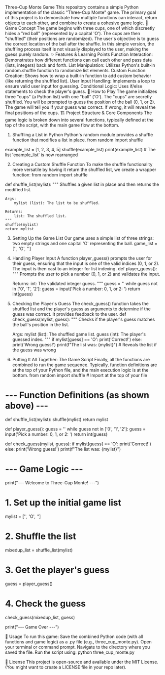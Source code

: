 Three-Cup Monte Game
This repository contains a simple Python implementation of the classic "Three-Cup Monte" game. The primary goal of this project is to demonstrate how multiple functions can interact, return objects to each other, and combine to create a cohesive game logic.
🎯 Game Concept
The game begins with three cups, one of which discreetly hides a "red ball" (represented by a capital 'O'). The cups are then "shuffled" (their positions are randomized). The user's objective is to guess the correct location of the ball after the shuffle.
In this simple version, the shuffling process itself is not visually displayed to the user, making the guess purely random.
✨ Features & Learning Points
Function Interaction: Demonstrates how different functions can call each other and pass data (lists, integers) back and forth.
List Manipulation: Utilizes Python's built-in random.shuffle function to randomize list elements.
Custom Function Creation: Shows how to wrap a built-in function to add custom behavior (like returning the shuffled list).
User Input Handling: Implements a loop to ensure valid user input for guessing.
Conditional Logic: Uses if/else statements to check the player's guess.
🎲 How to Play
The game initializes three "cups" (a Python list) with one "ball" ('O').
The "cups" are secretly shuffled.
You will be prompted to guess the position of the ball (0, 1, or 2).
The game will tell you if your guess was correct. If wrong, it will reveal the final positions of the cups.
🏗️ Project Structure & Core Components
The game logic is broken down into several functions, typically defined at the top of the script, with the main game flow at the bottom.
1. Shuffling a List in Python
Python's random module provides a shuffle function that modifies a list in place.
from random import shuffle

example_list = [1, 2, 3, 4, 5]
shuffle(example_list)
print(example_list) # The list 'example_list' is now rearranged


2. Creating a Custom Shuffle Function
To make the shuffle functionality more versatile by having it return the shuffled list, we create a wrapper function:
from random import shuffle

def shuffle_list(mylist):
    """
    Shuffles a given list in place and then returns the modified list.

    Args:
        mylist (list): The list to be shuffled.

    Returns:
        list: The shuffled list.
    """
    shuffle(mylist)
    return mylist


3. Setting Up the Game List
Our game uses a simple list of three strings: two empty strings and one capital 'O' representing the ball.
game_list = ['', 'O', '']


4. Handling Player Input
A function player_guess() prompts the user for their guess, ensuring that the input is one of the valid indices (0, 1, or 2). The input is then cast to an integer for list indexing.
def player_guess():
    """
    Prompts the user to pick a number (0, 1, or 2) and validates the input.

    Returns:
        int: The validated integer guess.
    """
    guess = ''
    while guess not in ['0', '1', '2']:
        guess = input('Pick a number: 0, 1, or 2: ')
    return int(guess)


5. Checking the Player's Guess
The check_guess() function takes the shuffled list and the player's guess as arguments to determine if the guess was correct. It provides feedback to the user.
def check_guess(mylist, guess):
    """
    Checks if the player's guess matches the ball's position in the list.

    Args:
        mylist (list): The shuffled game list.
        guess (int): The player's guessed index.
    """
    if mylist[guess] == 'O':
        print('Correct!')
    else:
        print('Wrong guess!')
        print(f"The list was: {mylist}") # Reveals the list if the guess was wrong


6. Putting It All Together: The Game Script
Finally, all the functions are combined to run the game sequence. Typically, function definitions are at the top of your Python file, and the main execution logic is at the bottom.
from random import shuffle # Import at the top of your file

# --- Function Definitions (as shown above) ---

def shuffle_list(mylist):
    shuffle(mylist)
    return mylist

def player_guess():
    guess = ''
    while guess not in ['0', '1', '2']:
        guess = input('Pick a number: 0, 1, or 2: ')
    return int(guess)

def check_guess(mylist, guess):
    if mylist[guess] == 'O':
        print('Correct!')
    else:
        print('Wrong guess!')
        print(f"The list was: {mylist}")

# --- Game Logic ---
print("--- Welcome to Three-Cup Monte! ---")

# 1. Set up the initial game list
mylist = ['', 'O', '']

# 2. Shuffle the list
mixedup_list = shuffle_list(mylist)

# 3. Get the player's guess
guess = player_guess()

# 4. Check the guess
check_guess(mixedup_list, guess)

print("--- Game Over ---")


🚀 Usage
To run this game:
Save the combined Python code (with all functions and game logic) as a .py file (e.g., three_cup_monte.py).
Open your terminal or command prompt.
Navigate to the directory where you saved the file.
Run the script using:
python three_cup_monte.py


📄 License
This project is open-source and available under the MIT License. (You might want to create a LICENSE file in your repo later).
